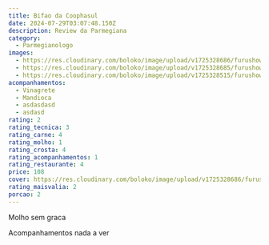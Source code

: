 ```yaml
---
title: Bifao da Coophasul
date: 2024-07-29T03:07:48.150Z
description: Review da Parmegiana
category:
  - Parmegianologo
images:
  - https://res.cloudinary.com/boloko/image/upload/v1725328686/furushow5/parmegianologo/Blink-Bootanimation_-_Copy_rgsbtq.gif
  - https://res.cloudinary.com/boloko/image/upload/v1725328685/furushow5/parmegianologo/6HJhvf7_-_Imgur_bqn5v5.gif
  - https://res.cloudinary.com/boloko/image/upload/v1725328515/furushow5/parmegianologo/Blink-Bootanimation_o6ryqt.gif
acompanhamentos:
  - Vinagrete
  - Mandioca
  - asdasdasd
  - asdasd
rating: 2
rating_tecnica: 3
rating_carne: 4
rating_molho: 1
rating_crosta: 4
rating_acompanhamentos: 1
rating_restaurante: 4
price: 108
cover: https://res.cloudinary.com/boloko/image/upload/v1725328686/furushow5/parmegianologo/Blink-Bootanimation_-_Copy_rgsbtq.gif
rating_maisvalia: 2
porcao: 2
---
```

Molho sem graca

Acompanhamentos nada a ver
